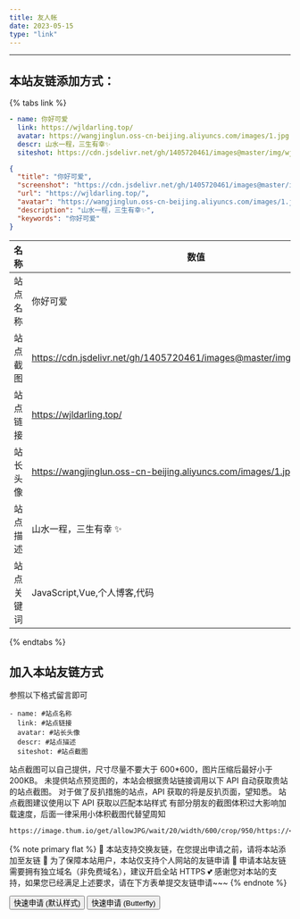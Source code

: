 ```yaml
---
title: 友人帐
date: 2023-05-15
type: "link"
---
```


---

## 本站友链添加方式：

{% tabs link %}

<!-- tab 🙋 butterfly-💭candy -->

```yml
- name: 你好可爱
  link: https://wjldarling.top/
  avatar: https://wangjinglun.oss-cn-beijing.aliyuncs.com/images/1.jpg
  descr: 山水一程，三生有幸✨
  siteshot: https://cdn.jsdelivr.net/gh/1405720461/images@master/img/wjldarling.webp
```

<!-- endtab -->

<!-- tab 🥗Volantis -->

```JSON
{
  "title": "你好可爱",
  "screenshot": "https://cdn.jsdelivr.net/gh/1405720461/images@master/img/wjldarling.webp",
  "url": "https://wjldarling.top/",
  "avatar": "https://wangjinglun.oss-cn-beijing.aliyuncs.com/images/1.jpg",
  "description": "山水一程，三生有幸✨",
  "keywords": "你好可爱"
}
```

<!-- endtab -->

<!-- tab 🌴General -->

| 名称       | 数值                                                                     |
| ---------- | ------------------------------------------------------------------------ |
| 站点名称   | 你好可爱                                                                 |
| 站点截图   | https://cdn.jsdelivr.net/gh/1405720461/images@master/img/wjldarling.webp |
| 站点链接   | https://wjldarling.top/                                                  |
| 站长头像   | https://wangjinglun.oss-cn-beijing.aliyuncs.com/images/1.jpg             |
| 站点描述   | 山水一程，三生有幸 ✨                                                    |
| 站点关键词 | JavaScript,Vue,个人博客,代码                                             |

<!-- endtab -->

{% endtabs %}

## 加入本站友链方式

参照以下格式留言即可

```YML
- name: #站点名称
  link: #站点链接
  avatar: #站长头像
  descr: #站点描述
  siteshot: #站点截图
```

站点截图可以自己提供，尺寸尽量不要大于 600\*600，图片压缩后最好小于 200KB。
未提供站点预览图的，本站会根据贵站链接调用以下 API 自动获取贵站的站点截图。
对于做了反扒措施的站点，API 获取的将是反扒页面，望知悉。
站点截图建议使用以下 API 获取以匹配本站样式
有部分朋友的截图体积过大影响加载速度，后面一律采用小体积截图代替望周知

```Markdown
https://image.thum.io/get/allowJPG/wait/20/width/600/crop/950/https://<你的域名>/
```

{% note primary flat %}
🎉 本站支持交换友链，在您提出申请之前，请将本站添加至友链
🥗 为了保障本站用户，本站仅支持个人网站的友链申请
🍧 申请本站友链需要拥有独立域名（非免费域名），建议开启全站 HTTPS
💕 感谢您对本站的支持，如果您已经满足上述要求，请在下方表单提交友链申请~~~
{% endnote %}

<div class="addBtn"><button onclick="leonus.linkCom()"><i class="fa-solid fa-circle-plus"></i>快速申请 (默认样式)</button> <button onclick="leonus.linkCom(&quot;bf&quot;)"><i class="fa-solid fa-circle-plus"></i>快速申请 (Butterfly)</button></div>
<link rel="stylesheet" href="/css/kslink.css">
<script src="/js/kslink.js"></script>
